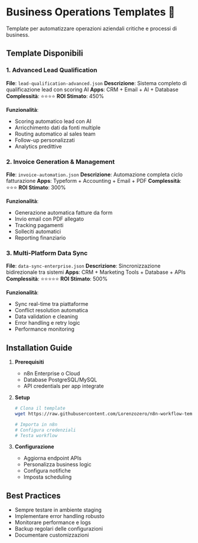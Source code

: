 # Business Operations Templates 💼

Template per automatizzare operazioni aziendali critiche e processi di business.

## Template Disponibili

### 1. Advanced Lead Qualification
**File**: `lead-qualification-advanced.json`
**Descrizione**: Sistema completo di qualificazione lead con scoring AI
**Apps**: CRM + Email + AI + Database
**Complessità**: ⭐⭐⭐⭐
**ROI Stimato**: 450%

**Funzionalità**:
- Scoring automatico lead con AI
- Arricchimento dati da fonti multiple
- Routing automatico al sales team
- Follow-up personalizzati
- Analytics predittive

### 2. Invoice Generation & Management
**File**: `invoice-automation.json`
**Descrizione**: Automazione completa ciclo fatturazione
**Apps**: Typeform + Accounting + Email + PDF
**Complessità**: ⭐⭐⭐
**ROI Stimato**: 300%

**Funzionalità**:
- Generazione automatica fatture da form
- Invio email con PDF allegato
- Tracking pagamenti
- Solleciti automatici
- Reporting finanziario

### 3. Multi-Platform Data Sync
**File**: `data-sync-enterprise.json`
**Descrizione**: Sincronizzazione bidirezionale tra sistemi
**Apps**: CRM + Marketing Tools + Database + APIs
**Complessità**: ⭐⭐⭐⭐⭐
**ROI Stimato**: 500%

**Funzionalità**:
- Sync real-time tra piattaforme
- Conflict resolution automatica
- Data validation e cleaning
- Error handling e retry logic
- Performance monitoring

## Installation Guide

1. **Prerequisiti**
   - n8n Enterprise o Cloud
   - Database PostgreSQL/MySQL
   - API credentials per app integrate

2. **Setup**
   ```bash
   # Clona il template
   wget https://raw.githubusercontent.com/Lorenzozero/n8n-workflow-templates/main/Business-Operations/[template].json
   
   # Importa in n8n
   # Configura credenziali
   # Testa workflow
   ```

3. **Configurazione**
   - Aggiorna endpoint APIs
   - Personalizza business logic
   - Configura notifiche
   - Imposta scheduling

## Best Practices

- Sempre testare in ambiente staging
- Implementare error handling robusto
- Monitorare performance e logs
- Backup regolari delle configurazioni
- Documentare customizzazioni

